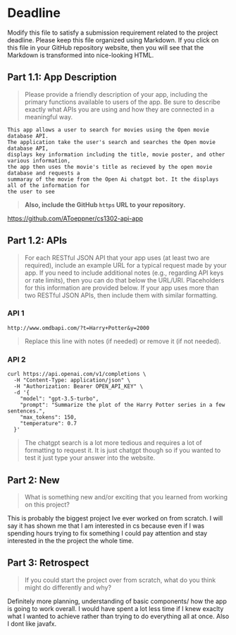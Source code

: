 # Deadline

Modify this file to satisfy a submission requirement related to the project
deadline. Please keep this file organized using Markdown. If you click on
this file in your GitHub repository website, then you will see that the
Markdown is transformed into nice-looking HTML.

## Part 1.1: App Description

> Please provide a friendly description of your app, including
> the primary functions available to users of the app. Be sure to
> describe exactly what APIs you are using and how they are connected
> in a meaningful way.

    This app allows a user to search for movies using the Open movie database API.
    The application take the user's search and searches the Open movie database API,
    displays key information including the title, movie poster, and other various information,
    the app then uses the movie's title as recieved by the open movie database and requests a
    summaray of the movie from the Open Ai chatgpt bot. It the displays all of the information for
    the user to see

> **Also, include the GitHub `https` URL to your repository.**

https://github.com/AToeppner/cs1302-api-app

## Part 1.2: APIs

> For each RESTful JSON API that your app uses (at least two are required),
> include an example URL for a typical request made by your app. If you
> need to include additional notes (e.g., regarding API keys or rate
> limits), then you can do that below the URL/URI. Placeholders for this
> information are provided below. If your app uses more than two RESTful
> JSON APIs, then include them with similar formatting.

### API 1

```
http://www.omdbapi.com/?t=Harry+Potter&y=2000
```

> Replace this line with notes (if needed) or remove it (if not needed).

### API 2

```
curl https://api.openai.com/v1/completions \
  -H "Content-Type: application/json" \
  -H "Authorization: Bearer OPEN_API_KEY" \
  -d '{
    "model": "gpt-3.5-turbo",
    "prompt": "Summarize the plot of the Harry Potter series in a few sentences.",
    "max_tokens": 150,
    "temperature": 0.7
  }'
```

>The chatgpt search is a lot more tedious and requires a lot of formatting to request it.
    It is just chatgpt though so if you wanted to test it just type your answer into the website.

## Part 2: New

> What is something new and/or exciting that you learned from working
> on this project?

This is probably the biggest project Ive ever worked on from scratch. I will say it has shown me that I am
    interested in cs because even if I was spending hours trying to fix something I could pay attention and stay
    interested in the the project the whole time.

## Part 3: Retrospect

> If you could start the project over from scratch, what do
> you think might do differently and why?

Definitely more planning, understanding of basic components/ how the app is going to work overall.
    I would have spent a lot less time if I knew exaclty what I wanted to achieve rather than trying
    to do everything all at once. Also I dont like javafx.
